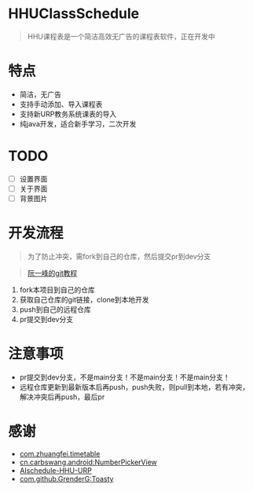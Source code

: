# HHUClassSchedule

> HHU课程表是一个简洁高效无广告的课程表软件，正在开发中

# 特点

- 简洁，无广告
- 支持手动添加、导入课程表
- 支持新URP教务系统课表的导入
- 纯java开发，适合新手学习，二次开发

# TODO

- [ ] 设置界面
- [ ] 关于界面
- [ ] 背景图片

# 开发流程

> 为了防止冲突，需fork到自己的仓库，然后提交pr到dev分支

> [阮一峰的git教程](https://www.liaoxuefeng.com/wiki/896043488029600)

1. fork本项目到自己的仓库
2. 获取自己仓库的git链接，clone到本地开发
3. push到自己的远程仓库
4. pr提交到dev分支

# 注意事项

- pr提交到dev分支，不是main分支！不是main分支！不是main分支！
- 远程仓库更新到最新版本后再push，push失败，则pull到本地，若有冲突，解决冲突后再push，最后pr

# 感谢

- [com.zhuangfei.timetable](https://github.com/zfman/TimetableView)
- [cn.carbswang.android:NumberPickerView](https://github.com/Carbs0126/NumberPickerView)
- [AIschedule-HHU-URP](https://github.com/yuchenii/AIschedule-HHU-URP)
- [com.github.GrenderG:Toasty](https://github.com/GrenderG/Toasty)
